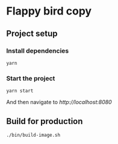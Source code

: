 Flappy bird copy
================

## Project setup

### Install dependencies
```
yarn
```

### Start the project
```
yarn start
```
And then navigate to *http://localhost:8080*

## Build for production
```
./bin/build-image.sh
```